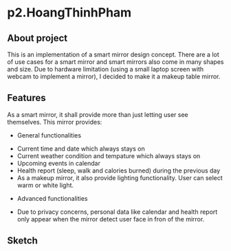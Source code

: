 # p2.HoangThinhPham

## About project
This is an implementation of a smart mirror design concept. There are a lot of use cases for a smart mirror and smart mirrors also come in many shapes and size. Due to hardware limitation (using a small laptop screen with webcam to implement a mirror), I decided to make it a makeup table mirror.

## Features

As a smart mirror, it shall provide more than just letting user see themselves. This mirror provides:
- General functionalities
+ Current time and date which always stays on
+ Current weather condition and tempature which always stays on
+ Upcoming events in calendar
+ Health report (sleep, walk and calories burned) during the previous day
+ As a makeup mirror, it also provide lighting functionality. User can select warm or white light.

- Advanced functionalities
+ Due to privacy concerns, personal data like calendar and health report only appear when the mirror detect user face in fron of the mirror.

## Sketch
